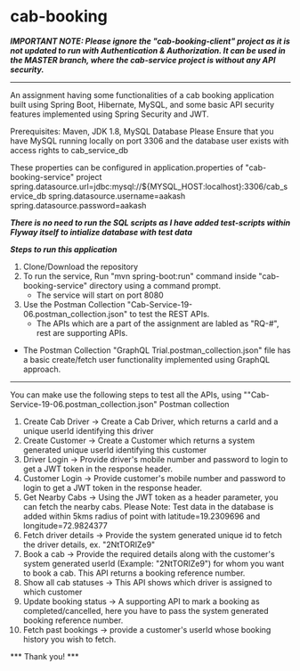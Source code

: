 # cab-booking

***IMPORTANT NOTE: Please ignore the "cab-booking-client" project as it is not updated to run with Authentication & Authorization. It can be used in the MASTER branch, where the cab-service project is without any API security.***

-----------------------------------------------------------------------------------------------------------------------------------
An assignment having some functionalities of a cab booking application built using Spring Boot, Hibernate, MySQL, and some basic API security features implemented using Spring Security and JWT. 


Prerequisites: Maven, JDK 1.8, MySQL Database
Please Ensure that you have MySQL running locally on port 3306 and the database user exists with access rights to cab_service_db

These properties can be configured in application.properties of "cab-booking-service" project
spring.datasource.url=jdbc:mysql://${MYSQL_HOST:localhost}:3306/cab_service_db
spring.datasource.username=aakash
spring.datasource.password=aakash

***There is no need to run the SQL scripts as I have added test-scripts within Flyway itself to intialize database with test data*** 

***Steps to run this application***

1. Clone/Download the repository
2. To run the service, Run "mvn spring-boot:run" command inside "cab-booking-service" directory using a command prompt.
   - The service will start on port 8080
3. Use the Postman Collection "Cab-Service-19-06.postman_collection.json" to test the REST APIs.
   - The APIs which are a part of the assignment are labled as "RQ-#", rest are supporting APIs. 



- The Postman Collection "GraphQL Trial.postman_collection.json" file has a basic create/fetch user functionality implemented using GraphQL approach. 

---------------------------------------------------------------------------------------------------------------------------

You can make use the following steps to test all the APIs, using ""Cab-Service-19-06.postman_collection.json" Postman collection

1. Create Cab Driver -> Create a Cab Driver, which returns a carId and a unique userId identifying this driver
2. Create Customer -> Create a Customer which returns a system generated unique userId identifying this customer
3. Driver Login -> Provide driver's mobile number and password to login to get a JWT token in the response header.
4. Customer Login -> Provide customer's mobile number and password to login to get a JWT token in the response header.
5. Get Nearby Cabs -> Using the JWT token as a header parameter, you can fetch the nearby cabs. 
   Please Note: Test data in the database is added within 5kms radius of point with latitude=19.2309696 and longitude=72.9824377
6. Fetch driver details -> Provide the system generated unique id to fetch the driver details, ex. "2NtTORIZe9"
7. Book a cab -> Provide the required details along with the customer's system generated userId (Example: "2NtTORIZe9") for whom you want to book a cab. This API returns a booking reference number.
8. Show all cab statuses -> This API shows which driver is assigned to which customer
9. Update booking status -> A supporting API to mark a booking as completed/cancelled, here you have to pass the system generated booking reference number. 
10. Fetch past bookings -> provide a customer's userId whose booking history you wish to fetch. 


*** Thank you! ***  

